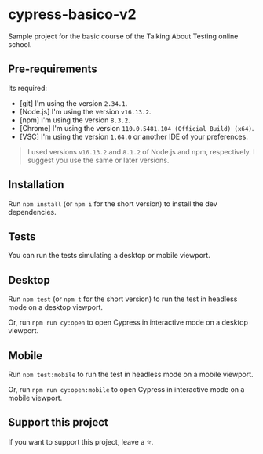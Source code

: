 # cypress-basico-v2

Sample project for the basic course of the Talking About Testing online school.

## Pre-requirements

Its required: 
- [git]     I'm using the version `2.34.1`.
- [Node.js] I'm using the version `v16.13.2`.
- [npm]     I'm using the version `8.3.2`.
- [Chrome]  I'm using the version `110.0.5481.104 (Official Build) (x64)`.
- [VSC]     I'm using the version `1.64.0` or another IDE of your preferences.

> I used versions `v16.13.2` and `8.1.2` of Node.js and npm, respectively. I suggest you use the same or later versions.

## Installation

Run `npm install` (or `npm i` for the short version) to install the dev dependencies.

## Tests

You can run the tests simulating a desktop or mobile viewport.

## Desktop

Run `npm test` (or `npm t` for the short version) to run the test in headless mode on a desktop viewport.

Or, run `npm run cy:open` to open Cypress in interactive mode on a desktop viewport.

## Mobile

Run `npm test:mobile` to run the test in headless mode on a mobile viewport.

Or, run `npm run cy:open:mobile` to open Cypress in interactive mode on a mobile viewport.

## Support this project

If you want to support this project, leave a ⭐.